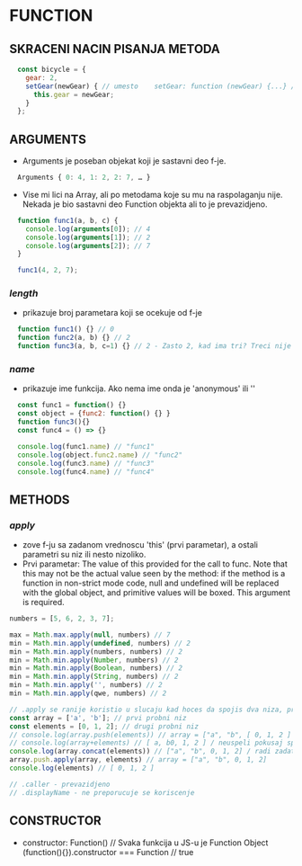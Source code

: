 # FUNCTION

## SKRACENI NACIN PISANJA METODA

```js
  const bicycle = {
    gear: 2,
    setGear(newGear) { // umesto    setGear: function (newGear) {...} // izbaceno je ": function"
      this.gear = newGear;
    }
  };
```

## ARGUMENTS

  * Arguments je poseban objekat koji je sastavni deo f-je.

```js
  Arguments { 0: 4, 1: 2, 2: 7, … }
````
  * Vise mi lici na Array, ali po metodama koje su mu na raspolaganju nije.  
  Nekada je bio sastavni deo Function objekta ali to je prevazidjeno.

```js
  function func1(a, b, c) {
    console.log(arguments[0]); // 4
    console.log(arguments[1]); // 2
    console.log(arguments[2]); // 7
  }

  func1(4, 2, 7);
```


### *length*

  * prikazuje broj parametara koji se ocekuje od f-je

```js
  function func1() {} // 0
  function func2(a, b) {} // 2
  function func3(a, b, c=1) {} // 2 - Zasto 2, kad ima tri? Treci nije obavezan pa se ne ubraja.
```


### *name*

  * prikazuje ime funkcija. Ako nema ime onda je 'anonymous' ili ''

```js
  const func1 = function() {}
  const object = {func2: function() {} }
  function func3(){}
  const func4 = () => {}

  console.log(func1.name) // "func1"
  console.log(object.func2.name) // "func2"
  console.log(func3.name) // "func3"
  console.log(func4.name) // "func4"
```

## **METHODS**


### *apply*

  * zove f-ju sa zadanom vrednoscu 'this' (prvi parametar), a ostali parametri su niz ili nesto nizoliko.
  * Prvi parametar: The value of this provided for the call to func. Note that this may not be the actual value seen by the method: if the method is a function in non-strict mode code, null and undefined will be replaced with the global object, and primitive values will be boxed. This argument is required.

```js
numbers = [5, 6, 2, 3, 7];

max = Math.max.apply(null, numbers) // 7
min = Math.min.apply(undefined, numbers) // 2
min = Math.min.apply(numbers, numbers) // 2
min = Math.min.apply(Number, numbers) // 2
min = Math.min.apply(Boolean, numbers) // 2
min = Math.min.apply(String, numbers) // 2
min = Math.min.apply('', numbers) // 2
min = Math.min.apply(qwe, numbers) // 2

// .apply se ranije koristio u slucaju kad hoces da spojis dva niza, pri tome da trajno promenis prvi niz. Danas se koristi u te svrhe ...rest.
const array = ['a', 'b']; // prvi probni niz
const elements = [0, 1, 2]; // drugi probni niz
// console.log(array.push(elements)) // array = ["a", "b", [ 0, 1, 2 ] ] / ne uspeli pokusaj jer je elements ubacen u celini
// console.log(array+elements) // [ a, b0, 1, 2 ] / neuspeli pokusaj spajanja
console.log(array.concat(elements)) // ["a", "b", 0, 1, 2] / radi zadatak ali pravi novi niz, ne edituje array
array.push.apply(array, elements) // array = ["a", "b", 0, 1, 2]
console.log(elements) // [ 0, 1, 2 ]

// .caller - prevazidjeno
// .displayName - ne preporucuje se koriscenje
```

## CONSTRUCTOR

  * constructor: Function() // Svaka funkcija u JS-u je Function Object  
  (function(){}).constructor === Function // true
